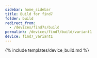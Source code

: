```yaml
---
sidebar: home_sidebar
title: Build for find7
folder: build
redirect_from:
  - /devices/find7s/build
permalink: /devices/find7/build/variant1
device: find7_variant1
---
```

{% include templates/device_build.md %}
